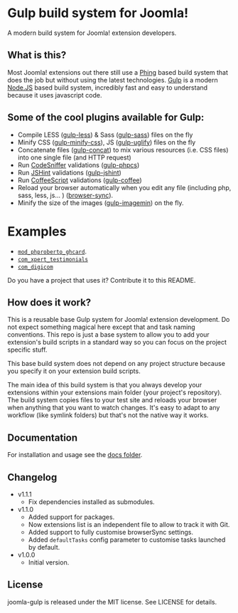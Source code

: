 # Gulp build system for Joomla!

A modern build system for Joomla! extension developers.

## What is this?

Most Joomla! extensions out there still use a [Phing](http://www.phing.info/) based build system that does the job but without using the latest technologies. [Gulp](http://gulpjs.com/) is a modern [Node.JS](http://nodejs.org/) based build system, incredibly fast and easy to understand because it uses javascript code.

## <a name="plugins"></a> Some of the cool plugins available for Gulp:

* Compile LESS ([gulp-less](https://github.com/plus3network/gulp-less)) & Sass ([gulp-sass](https://www.npmjs.org/package/gulp-sass)) files on the fly
* Minify CSS ([gulp-minify-css](https://www.npmjs.org/package/gulp-minify-css)), JS ([gulp-uglify](https://www.npmjs.org/package/gulp-uglify)) files on the fly
* Concatenate files ([gulp-concat](https://www.npmjs.org/package/gulp-concat)) to mix various resources (i.e. CSS files) into one single file (and HTTP request)
* Run [CodeSniffer](http://pear.php.net/package/PHP_CodeSniffer/redirected) validations ([gulp-phpcs](https://github.com/JustBlackBird/gulp-phpcs))
* Run [JSHint](http://www.jshint.com/) validations ([gulp-jshint](https://www.npmjs.org/package/gulp-jshint))
* Run [CoffeeScript](http://coffeescript.org/) validations ([gulp-coffee](https://www.npmjs.org/package/gulp-coffee))
* Reload your browser automatically when you edit any file (including php, sass, less, js... ) ([browser-sync](http://www.browsersync.io/docs/gulp/)).
* Minify the size of the images ([gulp-imagemin](https://www.npmjs.org/package/gulp-imagemin)) on the fly.

# Examples

* [`mod_phproberto_ghcard`](https://github.com/phproberto/mod_phproberto_ghcard).
* [`com_xpert_testimonials`](https://github.com/themexpert/xpert-testimonials)
* [`com_digicom`](https://github.com/themexpert/digicom)

Do you have a project that uses it? Contribute it to this README.

## How does it work?

This is a reusable base Gulp system for Joomla! extension development. Do not expect something magical here except that and task naming conventions. This repo is just a base system to allow you to add your extension's build scripts in a standard way so you can focus on the project specific stuff. 

This base build system does not depend on any project structure because you specify it on your extension build scripts.

The main idea of this build system is that you always develop your extensions within your extensions main folder (your project's repository). The build system copies files to your test site and reloads your browser when anything that you want to watch changes. It's easy to adapt to any workflow (like symlink folders) but that's not the native way it works.

## Documentation 

For installation and usage see the [docs folder](./docs/README.md).

## Changelog

* v1.1.1
    * Fix dependencies installed as submodules.
* v1.1.0 
    * Added support for packages.
    * Now extensions list is an independent file to allow to track it with Git.
    * Added support to fully customise browserSync settings.
    * Added `defaultTasks` config parameter to customise tasks launched by default.
* v1.0.0 
    * Initial version.

## <a name="license"></a>License

joomla-gulp is released under the MIT license. See LICENSE for details.  
